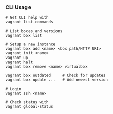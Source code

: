 ### CLI Usage

    # Get CLI help with
    vagrant list-commands

    # List boxes and versions
    vagrant box list

    # Setup a new instance
    vagrant box add <name> <box path/HTTP URI>
    vagrant init <name>
    vagrant up
    vagrant halt
    vagrant box remove <name> virtualbox

    vagrant box outdated     # Check for updates
    vagrant box update ...   # Add newest version

    # Login
    vagrant ssh <name>

    # Check status with
    vagrant global-status
